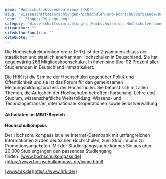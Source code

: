 ```yaml
---
name: "Hochschulrektorenkonferenz (HRK)"
slug: "wissenschaftseinrichtungen-hochschulen-und-hochschulverbaende/hochschulrektorenkonferenz-hrk"
logo: "../logos/HRK Logo.png"
category: "Wissenschaftseinrichtungen, Hochschulen und Hochschulverbände"
citeAuthor: ""
citeAuthorFunction: ""
citeQuote: ""
---
```


Die Hochschulrektorenkonferenz (HRK) ist der Zusammenschluss der staatlichen und staatlich anerkannten Hochschulen in Deutschland. Sie hat gegenwärtig 268 Mitgliedshochschulen. In ihnen sind über 92 Prozent aller Studierenden in Deutschland immatrikuliert.

Die HRK ist die Stimme der Hochschulen gegenüber Politik und Öffentlichkeit und sie ist das Forum für den gemeinsamen Meinungsbildungsprozess der Hochschulen. Sie befasst sich mit allen Themen, die Aufgaben der Hochschulen betreffen: Forschung, Lehre und Studium, wissenschaftliche Weiterbildung, Wissens- und Technologietransfer, internationale Kooperationen sowie Selbstverwaltung.

#### Aktivitäten im MINT-Bereich

**Hochschulkompass**

Der Hochschulkompass ist eine Internet-Datenbank mit umfangreichen Informationen zu den deutschen Hochschulen, zum Studium und zu Promotionsangeboten. Mit der Studiengangssuche können Sie aus über 20.000 Studiengängen den passenden Studiengang finden. [www.hochschulkompass.de](https://www.hochschulkompass.de/home.html)

[www.hrk.de](https://www.hrk.de/)
